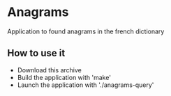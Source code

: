 # Anagrams

Application to found anagrams in the french dictionary

## How to use it
- Download this archive
- Build the application with 'make'
- Launch the application with './anagrams-query'
